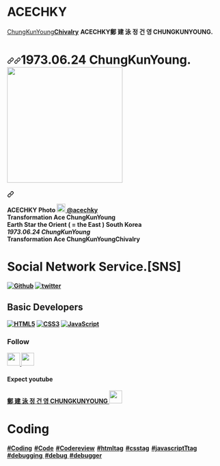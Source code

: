 # ACECHKY 
<div class="text-mono text-small mb-3">
        <a href="https://github.com/CHUNGKUNYOUNG" class="no-underline Link--primary">ChungKunYoung<b>Chivalry</a><span class="color-fg-muted d-inline-block" style="padding:0px 2px;"></span>ACECHKY<span class="color-fg-muted">鄭 建 泳 정 건 영 CHUNGKUNYOUNG.</span></div>

<h1 dir="auto"><a id="user-content--hi-im-dream-coder-ellie-" class="anchor" aria-hidden="true" href="#-hi-im-dream-coder-ellie-"><svg class="octicon octicon-link" viewBox="0 0 16 16" version="1.1" width="16" height="16" aria-hidden="true"><path fill-rule="evenodd" d="M7.775 3.275a.75.75 0 001.06 1.06l1.25-1.25a2 2 0 112.83 2.83l-2.5 2.5a2 2 0 01-2.83 0 .75.75 0 00-1.06 1.06 3.5 3.5 0 004.95 0l2.5-2.5a3.5 3.5 0 00-4.95-4.95l-1.25 1.25zm-4.69 9.64a2 2 0 010-2.83l2.5-2.5a2 2 0 012.83 0 .75.75 0 001.06-1.06 3.5 3.5 0 00-4.95 0l-2.5 2.5a3.5 3.5 0 004.95 4.95l1.25-1.25a.75.75 0 00-1.06-1.06l-1.25 1.25a2 2 0 01-2.83 0z"></path></svg><a target="_blank" rel="noopener noreferrer" href="https://user-images.githubusercontent.com/69118888/195470397-407c4d08-6f7f-4386-b1ad-f5e143894f92.png" href="https://user-images.githubusercontent.com/69118888/195470435-a372b25e-c69b-4483-871e-e1d3c050a083.png>

<h1 dir="auto"><a id="user-content--hi-im-dream-coder-ellie-" class="anchor" aria-hidden="true" href="#-hi-im-dream-coder-ellie-"><svg class="octicon octicon-link" viewBox="0 0 16 16" version="1.1" width="16" height="16" aria-hidden="true"><path fill-rule="evenodd" d="M7.775 3.275a.75.75 0 001.06 1.06l1.25-1.25a2 2 0 112.83 2.83l-2.5 2.5a2 2 0 01-2.83 0 .75.75 0 00-1.06 1.06 3.5 3.5 0 004.95 0l2.5-2.5a3.5 3.5 0 00-4.95-4.95l-1.25 1.25zm-4.69 9.64a2 2 0 010-2.83l2.5-2.5a2 2 0 012.83 0 .75.75 0 001.06-1.06 3.5 3.5 0 00-4.95 0l-2.5 2.5a3.5 3.5 0 004.95 4.95l1.25-1.25a.75.75 0 00-1.06-1.06l-1.25 1.25a2 2 0 01-2.83 0z"></path></svg></a>1973.06.24 ChungKunYoung.<a target="_blank" rel="noopener noreferrer" href="https://user-images.githubusercontent.com/69118888/195470435-a372b25e-c69b-4483-871e-e1d3c050a083.png"><img src="https://user-images.githubusercontent.com/69118888/195470435-a372b25e-c69b-4483-871e-e1d3c050a083.png" height="270" style="max-width:300%;"></a></h1> 
        
        
<a id="user-content--hi-im-dream-coder-ellie-" class="anchor" aria-hidden="true" href="#-hi-im-dream-coder-ellie-"><svg class="octicon octicon-link" viewBox="0 0 16 16" version="1.1" width="16" height="16" aria-hidden="true"><path fill-rule="evenodd" d="M7.775 3.275a.75.75 0 001.06 1.06l1.25-1.25a2 2 0 112.83 2.83l-2.5 2.5a2 2 0 01-2.83 0 .75.75 0 00-1.06 1.06 3.5 3.5 0 004.95 0l2.5-2.5a3.5 3.5 0 00-4.95-4.95l-1.25 1.25zm-4.69 9.64a2 2 0 010-2.83l2.5-2.5a2 2 0 012.83 0 .75.75 0 001.06-1.06 3.5 3.5 0 00-4.95 0l-2.5 2.5a3.5 3.5 0 004.95 4.95l1.25-1.25a.75.75 0 00-1.06-1.06l-1.25 1.25a2 2 0 01-2.83 0z"></path></svg></a>

<p dir="auto">ACECHKY Photo <a href="https://www.instagram.com/ACECHKY/" rel="nofollow"><img src="https://camo.githubusercontent.com/e3d4f28b68ddcb661ae21daaf9ffda3a86ce25e30de86975b63399f73de63df3/68747470733a2f2f75706c6f61642e77696b696d656469612e6f72672f77696b6970656469612f636f6d6d6f6e732f7468756d622f652f65372f496e7374616772616d5f6c6f676f5f323031362e7376672f3130323470782d496e7374616772616d5f6c6f676f5f323031362e7376672e706e67" width="20" data-canonical-src="https://upload.wikimedia.org/wikipedia/commons/thumb/e/e7/Instagram_logo_2016.svg/1024px-Instagram_logo_2016.svg.png" style="max-width: 100%;"> @acechky</a> </a><br>Transformation Ace ChungKunYoung <b><br> Earth Star the Orient ( = the East ) South Korea <i><br>1973.06.24 ChungKunYoung </i></b><br>Transformation <b> Ace </b>ChungKunYoung<b>Chivalry</p>

<h1>Social Network Service.[SNS]</h1>
<a href="https://github.com/CHUNGKUNYOUNG/ACECHKY"><img alt="Github" src="https://camo.githubusercontent.com/297212f5cfd71f14f1a774a22bfd24b24bfa996aa72f4d941f790c8606ca8f0d/68747470733a2f2f696d672e736869656c64732e696f2f62616467652f4769744875622d2532333132313030452e7376673f267374796c653d666f722d7468652d6261646765266c6f676f3d476974687562266c6f676f436f6c6f723d7768697465" data-canonical-src="https://img.shields.io/badge/GitHub-%2312100E.svg?&amp;style=for-the-badge&amp;logo=Github&amp;logoColor=white" style="max-width: 100%;"></a>
<a href="https://twitter.com/ACECHKY" rel="nofollow"><img alt="twitter" src="https://camo.githubusercontent.com/e1c2fd3bcd4ed13889ed78d1e814261a7cfbc79ae826198b7813850b15a8d956/68747470733a2f2f696d672e736869656c64732e696f2f62616467652f747769747465722d2532333144413146322e7376673f267374796c653d666f722d7468652d6261646765266c6f676f3d74776974746572266c6f676f436f6c6f723d7768697465" data-canonical-src="https://img.shields.io/badge/twitter-%231DA1F2.svg?&amp;style=for-the-badge&amp;logo=twitter&amp;logoColor=white" style="max-width: 100%;"></a>

<h2> Basic Developers </h2>

<a target="_blank" rel="noopener noreferrer" href="https://camo.githubusercontent.com/a962d132a31b30ff7c113422872490e7bdfb2a814a9e156746694139722b2b24/68747470733a2f2f696d672e736869656c64732e696f2f62616467652f2d48544d4c352d4630353033323f7374796c653d666f722d7468652d6261646765266c6f676f3d68746d6c35266c6f676f436f6c6f723d666666666666"><img src="https://camo.githubusercontent.com/a962d132a31b30ff7c113422872490e7bdfb2a814a9e156746694139722b2b24/68747470733a2f2f696d672e736869656c64732e696f2f62616467652f2d48544d4c352d4630353033323f7374796c653d666f722d7468652d6261646765266c6f676f3d68746d6c35266c6f676f436f6c6f723d666666666666" alt="HTML5" data-canonical-src="https://img.shields.io/badge/-HTML5-F05032?style=for-the-badge&amp;logo=html5&amp;logoColor=ffffff" style="max-width: 100%;"></a>
<a target="_blank" rel="noopener noreferrer" href="https://camo.githubusercontent.com/ea132be4c9d100e973d6462706b73f36826ae4d42beb2fc22569c2cb9fbcb8c1/68747470733a2f2f696d672e736869656c64732e696f2f62616467652f2d435353332d3030374143433f7374796c653d666f722d7468652d6261646765266c6f676f3d63737333"><img src="https://camo.githubusercontent.com/ea132be4c9d100e973d6462706b73f36826ae4d42beb2fc22569c2cb9fbcb8c1/68747470733a2f2f696d672e736869656c64732e696f2f62616467652f2d435353332d3030374143433f7374796c653d666f722d7468652d6261646765266c6f676f3d63737333" alt="CSS3" data-canonical-src="https://img.shields.io/badge/-CSS3-007ACC?style=for-the-badge&amp;logo=css3" style="max-width: 100%;"></a>
<a target="_blank" rel="noopener noreferrer" href="https://camo.githubusercontent.com/b7cb856d6c14e9b6e5c1e46cf5f30210472df1c67bbbf1de1da8c6698cae6eb6/68747470733a2f2f696d672e736869656c64732e696f2f62616467652f2d4a6176615363726970742d2532334637444631433f7374796c653d666f722d7468652d6261646765266c6f676f3d6a617661736372697074266c6f676f436f6c6f723d303030303030266c6162656c436f6c6f723d25323346374446314326636f6c6f723d253233464643453541"><img src="https://camo.githubusercontent.com/b7cb856d6c14e9b6e5c1e46cf5f30210472df1c67bbbf1de1da8c6698cae6eb6/68747470733a2f2f696d672e736869656c64732e696f2f62616467652f2d4a6176615363726970742d2532334637444631433f7374796c653d666f722d7468652d6261646765266c6f676f3d6a617661736372697074266c6f676f436f6c6f723d303030303030266c6162656c436f6c6f723d25323346374446314326636f6c6f723d253233464643453541" alt="JavaScript" data-canonical-src="https://img.shields.io/badge/-JavaScript-%23F7DF1C?style=for-the-badge&amp;logo=javascript&amp;logoColor=000000&amp;labelColor=%23F7DF1C&amp;color=%23FFCE5A" style="max-width: 100%;"></a>


<h3>Follow</h3>

<a href="https://github.com/CHUNGKUNYOUNG" title="CHUNGKUNYOUNG">
    <img src="https://camo.githubusercontent.com/67d1323f3fbf9a5433da827d197053695036a5779af96c1856ed22c804c022c4/68747470733a2f2f696d672e736869656c64732e696f2f6769746875622f666f6c6c6f776572732f647265616d2d656c6c69653f6c6162656c3d666f6c6c6f77267374796c653d736f6369616c" height="30" data-canonical-src="https://img.shields.io/github/followers/dream-ellie?label=follow&amp;style=social" style="max-width: 100%;">
  </a>
  
<a href="https://www.youtube.com/channel/UCC9b5wrw8iLG_AYDfgJNtow" title="CHUNGKUNYOUNG" rel="nofollow">
    <img  src="https://camo.githubusercontent.com/49b79f4b44d168dce5c8ea7a525527342c355fa0d77d1c3d8729938db8e23486/68747470733a2f2f696d672e736869656c64732e696f2f796f75747562652f6368616e6e656c2f73756273637269626572732f55435f34752d6258616261377972527a5f3678366b625f773f7374796c653d736f6369616c" height="30" data-canonical-src="https://img.shields.io/youtube/channel/subscribers/UC_4u-bXaba7yrRz_6x6kb_w?style=social" style="max-width: 100%;">
  </a>
  
<h4>Expect youtube</h4>
<a href="https://www.youtube.com/channel/UCC9b5wrw8iLG_AYDfgJNtow" rel="nofollow">
        鄭 建 泳 정 건 영 CHUNGKUNYOUNG <img src="https://user-images.githubusercontent.com/1569988/159397141-21463bc2-2acf-416b-aa15-235664556f34.png" height="30px" style="max-width: 100%;">
      </a>

<div class="text-mono text-small mb-3">
        <h1>Coding</h1>
<a href="https://www.google.com/search?q=Coding&tbm=isch&ved=2ahUKEwiapIXg9qz4AhXUet4KHUtECYkQ2-cCegQIABAA&oq=Coding&gs_lcp=CgNpbWcQAzIICAAQgAQQsQMyBQgAEIAEMgUIABCABDIFCAAQgAQyBQgAEIAEMgUIABCABDIFCAAQgAQyBQgAEIAEMgUIABCABDIFCAAQgAQ6BAgjECc6BAgAEBM6CAgAEB4QBRATUOkLWOkLYPcQaABwAHgAgAF6iAHrAZIBAzAuMpgBAKABAaoBC2d3cy13aXotaW1nwAEB&sclient=img&ei=6XyoYtqLHNT1-QbLiKXICA&bih=698&biw=1536">#Coding</a><span class="color-fg-muted d-inline-block" style="padding:0px 2px;">
        <a href="https://www.google.com/search?q=Code&tbm=isch&ved=2ahUKEwjfrqbH9qz4AhV5TPUHHfS1DB8Q2-cCegQIABAA&oq=Code&gs_lcp=CgNpbWcQAzIICAAQgAQQsQMyBQgAEIAEMgUIABCABDIFCAAQgAQyBQgAEIAEMgUIABCABDIFCAAQgAQyBQgAEIAEMgUIABCABDIFCAAQgAQ6BAgjECc6CAgAEB4QBxATUKEJWKEJYKEOaABwAHgAgAF9iAHvAZIBAzAuMpgBAKABAaoBC2d3cy13aXotaW1nwAEB&sclient=img&ei=tXyoYp-AI_mY1e8P9Ouy-AE&bih=698&biw=1536">#Code</a><span class="color-fg-muted d-inline-block" style="padding:0px 2px;"> 
        <a href="https://www.google.com/search?q=code+review&sxsrf=ALiCzsYV04Y36s0HduGxJrfnEsbv3qB7FA:1655210603535&source=lnms&tbm=isch&sa=X&ved=2ahUKEwikg7WA_Kz4AhXmx4sBHbJoAAsQ_AUoAXoECAIQAw&biw=1536&bih=743&dpr=1.25">#Codereview</a><span class="color-fg-muted d-inline-block" style="padding:0px 2px;"> 
        <a href="https://www.google.com/search?q=HTMLtag&tbm=isch&ved=2ahUKEwjludm5-az4AhXGUPUHHeSfCeQQ2-cCegQIABAA&oq=HTMLtag&gs_lcp=CgNpbWcQAzIECAAQEzoECCMQJzoGCAAQHhAHOgcIIxDqAhAnUO4HWKAKYMwMaAFwAHgAgAF5iAHoAZIBAzAuMpgBAKABAaoBC2d3cy13aXotaW1nsAEKwAEB&sclient=img&ei=vn-oYuXiFcah1e8P5L-moA4&bih=743&biw=1536&hl=ko">#htmltag</a><span class="color-fg-muted d-inline-block" style="padding:0px 2px;"> 
        <a href="https://www.google.com/search?q=csstag&tbm=isch&ved=2ahUKEwicld_N-az4AhVMFYgKHc8jBa4Q2-cCegQIABAA&oq=csstag&gs_lcp=CgNpbWcQAzIGCAAQHhAHMgYIABAeEAcyBggAEB4QBzIGCAAQHhAHMgYIABAeEAcyBggAEB4QBzIGCAAQHhAHMgYIABAeEAcyBggAEB4QBzIGCAAQHhAHOgQIIxAnOgQIABATOggIABAeEAcQEzoECAAQAzoFCAAQgARQ3Q1YriBgnCZoAHAAeACAAXaIAfkGkgEDMC44mAEAoAEBqgELZ3dzLXdpei1pbWfAAQE&sclient=img&ei=6H-oYpyBGMyqoATPx5TwCg&bih=743&biw=1536&hl=ko">#csstag</a><span class="color-fg-muted d-inline-block" style="padding:0px 2px;"> 
         <a href="https://www.google.com/search?q=javascript+tag&tbm=isch&ved=2ahUKEwjSv8fp-az4AhWqRvUHHeUlBiEQ2-cCegQIABAA&oq=javatag&gs_lcp=CgNpbWcQARgAMgYIABAeEAcyBggAEB4QBzIGCAAQHhAHMgYIABAeEAcyBggAEB4QBzIICAAQHhAIEAcyCAgAEB4QCBAHMggIABAeEAgQBzIICAAQHhAIEAcyCAgAEB4QCBAHOgQIIxAnOgQIABATOggIABAeEAcQEzoFCAAQgAQ6BAgAEAM6BggAEAoQE1CiCVjcJGDBNmgAcAB4AIABgQGIAaAHkgEDMC44mAEAoAEBqgELZ3dzLXdpei1pbWfAAQE&sclient=img&ei=IoCoYtKmLKqN1e8P5cuYiAI&bih=743&biw=1536&hl=ko">#javascriptTtag</a><span class="color-fg-muted d-inline-block" style="padding:0px 2px;"> 
        <a href="https://www.google.com/search?q=debugging&tbm=isch&ved=2ahUKEwjCl6CG-qz4AhUSdXAKHXSRBAcQ2-cCegQIABAA&oq=debugging&gs_lcp=CgNpbWcQAzIFCAAQgAQyBAgAEB4yBAgAEB4yBAgAEB4yBAgAEB4yBAgAEB4yBAgAEB4yBAgAEB4yBAgAEB4yBAgAEB46BAgjECc6BAgAEBM6CAgAEB4QCBATOgYIABAeEAg6BwgjEOoCECdQ_AdYnxFguxNoAXAAeAOAAX-IAfAMkgEEMC4xNZgBAKABAaoBC2d3cy13aXotaW1nsAEKwAEB&sclient=img&ei=XoCoYsLwNpLqwQP0opI4&bih=743&biw=1536&hl=ko">#debugging
</a><span class="color-fg-muted d-inline-block" style="padding:0px 2px;"> 
        <a href="https://www.google.com/search?q=debug&sxsrf=ALiCzsZsaf4QFnOqW8lmOvM7IXGOjIgf2g:1655210208011&source=lnms&tbm=isch&sa=X&ved=2ahUKEwikjOjD-qz4AhUUxIsBHeZ0B08Q_AUoAXoECAIQAw&biw=1536&bih=743&dpr=1.25">#debug
</a><span class="color-fg-muted d-inline-block" style="padding:0px 2px;"> 
                <a href="https://www.google.com/search?q=debugger&sxsrf=ALiCzsakVsL8D9K52OhgEHpmbBGlch0mBg:1655210291465&source=lnms&tbm=isch&sa=X&ved=2ahUKEwjA8s3r-qz4AhWLPZQKHVxoCE4Q_AUoAXoECAIQAw&biw=1536&bih=743&dpr=1.25">#debugger
</a><span class="color-fg-muted d-inline-block" style="padding:0px 2px;"> 
        </div>








